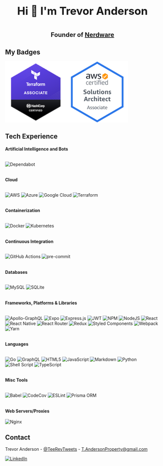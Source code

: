 <!-- HEADER -->

<div align="center" style="max-width: 100%; width: 100%;">
<span style="font-size: 30px;">

### Hi 👋 I'm Trevor Anderson

</span>
<span style="font-size: 20px; font-weight: bold;">
Founder of <a href="https://github.com/Nerdware-LLC"><span>Nerdware</span></a>
</span>
</div>

<!-- BADGES -->

## My Badges

<div style="max-width: 100%; width: 100%; display: flex; flex-direction: row; flex-wrap: wrap; align-content: center; align-items: center;">

<a href="https://www.credly.com/badges/8e6817b5-5061-48cc-b9d3-b46f7dfe2bfb/public_url">
<img src="./assets/hashicorp-certified-terraform-associate.png" style="height: 200px;" />
</a>

<a href="https://www.credly.com/badges/faed17aa-10c6-4f46-bd69-3d01bef8420d/public_url">
<img src="./assets/aws-certified-solutions-architect-associate.png" style="height: 200px;" />
</a>

</div>

<!-- SHIELDS -->

## Tech Experience

#### Artificial Intelligence and Bots

<div style="max-width: 100%; width: 100%; display: flex; flex-direction: row; flex-wrap: wrap; align-content: center; align-items: center;">

![Dependabot](https://img.shields.io/badge/dependabot-025E8C?style=for-the-badge&logo=dependabot&logoColor=white)

</div>

#### Cloud

<div style="max-width: 100%; width: 100%; display: flex; flex-direction: row; flex-wrap: wrap; align-content: center; align-items: center;">

![AWS](https://img.shields.io/badge/AWS-%23FF9900.svg?style=for-the-badge&logo=amazon-aws&logoColor=white) ![Azure](https://img.shields.io/badge/azure-%230072C6.svg?style=for-the-badge&logo=microsoftazure&logoColor=white) ![Google Cloud](https://img.shields.io/badge/GoogleCloud-%234285F4.svg?style=for-the-badge&logo=google-cloud&logoColor=white) ![Terraform](https://img.shields.io/badge/terraform-%235835CC.svg?style=for-the-badge&logo=terraform&logoColor=white)

</div>

#### Containerization

<div style="max-width: 100%; width: 100%; display: flex; flex-direction: row; flex-wrap: wrap; align-content: center; align-items: center;">

![Docker](https://img.shields.io/badge/docker-%230db7ed.svg?style=for-the-badge&logo=docker&logoColor=white) ![Kubernetes](https://img.shields.io/badge/kubernetes-%23326ce5.svg?style=for-the-badge&logo=kubernetes&logoColor=white)

</div>

#### Continuous Integration

<div style="max-width: 100%; width: 100%; display: flex; flex-direction: row; flex-wrap: wrap; align-content: center; align-items: center;">

![GitHub Actions](https://img.shields.io/badge/githubactions-%232671E5.svg?style=for-the-badge&logo=githubactions&logoColor=white)
![pre-commit](https://img.shields.io/badge/pre--commit-enabled-brightgreen?logo=pre-commit&style=for-the-badge&logoColor=white)

</div>

#### Databases

<div style="max-width: 100%; width: 100%; display: flex; flex-direction: row; flex-wrap: wrap; align-content: center; align-items: center;">

![MySQL](https://img.shields.io/badge/mysql-%2300f.svg?style=for-the-badge&logo=mysql&logoColor=white) ![SQLite](https://img.shields.io/badge/sqlite-%2307405e.svg?style=for-the-badge&logo=sqlite&logoColor=white)

</div>

#### Frameworks, Platforms & Libraries

<div style="max-width: 100%; width: 100%; display: flex; flex-direction: row; flex-wrap: wrap; align-content: center; align-items: center;">

![Apollo-GraphQL](https://img.shields.io/badge/-ApolloGraphQL-311C87?style=for-the-badge&logo=apollo-graphql) ![Expo](https://img.shields.io/badge/expo-1C1E24?style=for-the-badge&logo=expo&logoColor=#D04A37) ![Express.js](https://img.shields.io/badge/express.js-%23404d59.svg?style=for-the-badge&logo=express&logoColor=%2361DAFB) ![JWT](https://img.shields.io/badge/JWT-black?style=for-the-badge&logo=JSON%20web%20tokens) ![NPM](https://img.shields.io/badge/NPM-%23000000.svg?style=for-the-badge&logo=npm&logoColor=white) ![NodeJS](https://img.shields.io/badge/node.js-6DA55F?style=for-the-badge&logo=node.js&logoColor=white) ![React](https://img.shields.io/badge/react-%2320232a.svg?style=for-the-badge&logo=react&logoColor=%2361DAFB) ![React Native](https://img.shields.io/badge/react_native-%2320232a.svg?style=for-the-badge&logo=react&logoColor=%2361DAFB) ![React Router](https://img.shields.io/badge/React_Router-CA4245?style=for-the-badge&logo=react-router&logoColor=white) ![Redux](https://img.shields.io/badge/redux-%23593d88.svg?style=for-the-badge&logo=redux&logoColor=white) ![Styled Components](https://img.shields.io/badge/styled--components-DB7093?style=for-the-badge&logo=styled-components&logoColor=white) ![Webpack](https://img.shields.io/badge/webpack-%238DD6F9.svg?style=for-the-badge&logo=webpack&logoColor=black) ![Yarn](https://img.shields.io/badge/yarn-%232C8EBB.svg?style=for-the-badge&logo=yarn&logoColor=white)

</div>

#### Languages

<div style="max-width: 100%; width: 100%; display: flex; flex-direction: row; flex-wrap: wrap; align-content: center; align-items: center;">

![Go](https://img.shields.io/badge/go-%2300ADD8.svg?style=for-the-badge&logo=go&logoColor=white) ![GraphQL](https://img.shields.io/badge/-GraphQL-E10098?style=for-the-badge&logo=graphql&logoColor=white) ![HTML5](https://img.shields.io/badge/html5-%23E34F26.svg?style=for-the-badge&logo=html5&logoColor=white) ![JavaScript](https://img.shields.io/badge/javascript-%23323330.svg?style=for-the-badge&logo=javascript&logoColor=%23F7DF1E) ![Markdown](https://img.shields.io/badge/markdown-%23000000.svg?style=for-the-badge&logo=markdown&logoColor=white) ![Python](https://img.shields.io/badge/python-3670A0?style=for-the-badge&logo=python&logoColor=ffdd54) ![Shell Script](https://img.shields.io/badge/shell_script-%23121011.svg?style=for-the-badge&logo=gnu-bash&logoColor=white) ![TypeScript](https://img.shields.io/badge/typescript-%23007ACC.svg?style=for-the-badge&logo=typescript&logoColor=white)

</div>

#### Misc Tools

<div style="max-width: 100%; width: 100%; display: flex; flex-direction: row; flex-wrap: wrap; align-content: center; align-items: center;">

![Babel](https://img.shields.io/badge/Babel-F9DC3e?style=for-the-badge&logo=babel&logoColor=black) ![CodeCov](https://img.shields.io/badge/codecov-%23ff0077.svg?style=for-the-badge&logo=codecov&logoColor=white) ![ESLint](https://img.shields.io/badge/ESLint-4B3263?style=for-the-badge&logo=eslint&logoColor=white) ![Prisma ORM](https://img.shields.io/badge/Prisma-3982CE?style=for-the-badge&logo=Prisma&logoColor=white)

</div>

#### Web Servers/Proxies

![Nginx](https://img.shields.io/badge/nginx-%23009639.svg?style=for-the-badge&logo=nginx&logoColor=white)

## Contact

Trevor Anderson - [@TeeRevTweets](https://twitter.com/teerevtweets) - T.AndersonProperty@gmail.com

[![LinkedIn][linkedin-shield]][linkedin-url]

<!-- MARKDOWN LINKS & IMAGES -->
<!-- https://www.markdownguide.org/basic-syntax/#reference-style-links -->

[linkedin-url]: https://www.linkedin.com/in/trevor-anderson-3a3b0392/
[linkedin-shield]: https://img.shields.io/badge/LinkedIn-0077B5?logo=linkedin&logoColor=white
